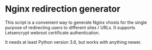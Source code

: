 # Nginx redirection generator

This script is a convenient way to generate Nginx vhosts for the single purpose of redirecting users to different sites / URLs. It supports Letsencrypt webroot certificate authentication.

It needs at least Python version 3.6, but works with anything newer.
